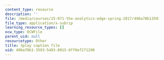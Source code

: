```yaml
---
content_type: resource
description: ''
file: /media/courses/15-071-the-analytics-edge-spring-2017/496a70b13593549389156ff0ef271290_fQXFHIsvV-c.vtt
file_type: application/x-subrip
learning_resource_types: []
ocw_type: OCWFile
parent_uid: null
resourcetype: Other
title: 3play caption file
uid: 496a70b1-3593-5493-8915-6ff0ef271290
---
```

